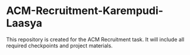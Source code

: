 # ACM-Recruitment-Karempudi-Laasya

This repository is created for the ACM Recruitment task. It will include all required checkpoints and project materials.

